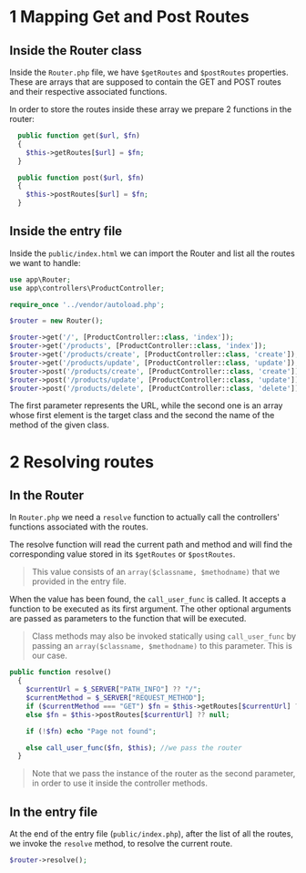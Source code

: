 # 1 Mapping Get and Post Routes

## Inside the Router class

Inside the `Router.php` file, we have `$getRoutes` and `$postRoutes` properties. These are arrays that are supposed to contain the GET and POST routes and their respective associated functions.

In order to store the routes inside these array we prepare 2 functions in the router:

```php
  public function get($url, $fn)
  {
    $this->getRoutes[$url] = $fn;
  }

  public function post($url, $fn)
  {
    $this->postRoutes[$url] = $fn;
  }
```

## Inside the entry file

Inside the `public/index.html` we can import the Router and list all the routes we want to handle:

```php
use app\Router;
use app\controllers\ProductController;

require_once '../vendor/autoload.php';

$router = new Router();

$router->get('/', [ProductController::class, 'index']);
$router->get('/products', [ProductController::class, 'index']);
$router->get('/products/create', [ProductController::class, 'create']);
$router->get('/products/update', [ProductController::class, 'update']);
$router->post('/products/create', [ProductController::class, 'create']);
$router->post('/products/update', [ProductController::class, 'update']);
$router->post('/products/delete', [ProductController::class, 'delete']);

```

The first parameter represents the URL, while the second one is an array whose first element is the target class and the second the name of the method of the given class.

# 2 Resolving routes

## In the Router

In `Router.php` we need a `resolve` function to actually call the controllers' functions associated with the routes.

The resolve function will read the current path and method and will find the corresponding value stored in its `$getRoutes` or `$postRoutes`.

> This value consists of an `array($classname, $methodname)` that we provided in the entry file.

When the value has been found, the `call_user_func` is called. It accepts a function to be executed as its first argument. The other optional arguments are passed as parameters to the function that will be executed.

> Class methods may also be invoked statically using `call_user_func` by passing an `array($classname, $methodname)` to this parameter. This is our case.

```php
public function resolve()
  {
    $currentUrl = $_SERVER["PATH_INFO"] ?? "/";
    $currentMethod = $_SERVER["REQUEST_METHOD"];
    if ($currentMethod === "GET") $fn = $this->getRoutes[$currentUrl] ?? null;
    else $fn = $this->postRoutes[$currentUrl] ?? null;

    if (!$fn) echo "Page not found";

    else call_user_func($fn, $this); //we pass the router
  }
```

> Note that we pass the instance of the router as the second parameter, in order to use it inside the controller methods.

## In the entry file

At the end of the entry file (`public/index.php`), after the list of all the routes, we invoke the `resolve` method, to resolve the current route.

```php
$router->resolve();
```
